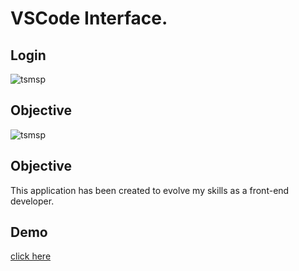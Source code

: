 # VSCode Interface.

## Login
<p><img align="center" align='left' src='https://github.com/tsmDevProjects/dashboard/blob/main/vendor/img/d1.png' alt="tsmsp" /></p>


## Objective
<p><img align="center" align='left' src='https://github.com/tsmDevProjects/dashboard/blob/main/vendor/img/d2.png' alt="tsmsp" /></p>

## Objective
This application has been created to evolve my skills as a front-end developer.

## Demo
<p align="left"> <a href="https://thiagomessias.com" target="_blank">click here</a></p>
